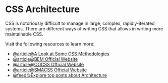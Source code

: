 # CSS Architecture

CSS is notoriously difficult to manage in large, complex, rapidly-iterated systems. There are different ways of writing CSS that allows in writing more maintainable CSS.

Visit the following resources to learn more:

- [@article@A Look at Some CSS Methodologies](https://www.webfx.com/blog/web-design/css-methodologies/)
- [@article@BEM Official Website](https://en.bem.info)
- [@article@OOCSS Official Website](http://oocss.org/)
- [@article@SMACSS Official Website](http://smacss.com/)
- [@feed@Explore top posts about Architecture](https://app.daily.dev/tags/architecture?ref=roadmapsh)
